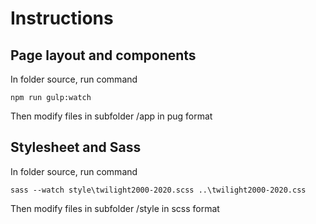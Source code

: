 # Instructions

## Page layout and components

In folder source, run command

```
npm run gulp:watch
```
Then modify files in subfolder /app in pug format

## Stylesheet and Sass

In folder source, run command

```
sass --watch style\twilight2000-2020.scss ..\twilight2000-2020.css
```
Then modify files in subfolder /style in scss format